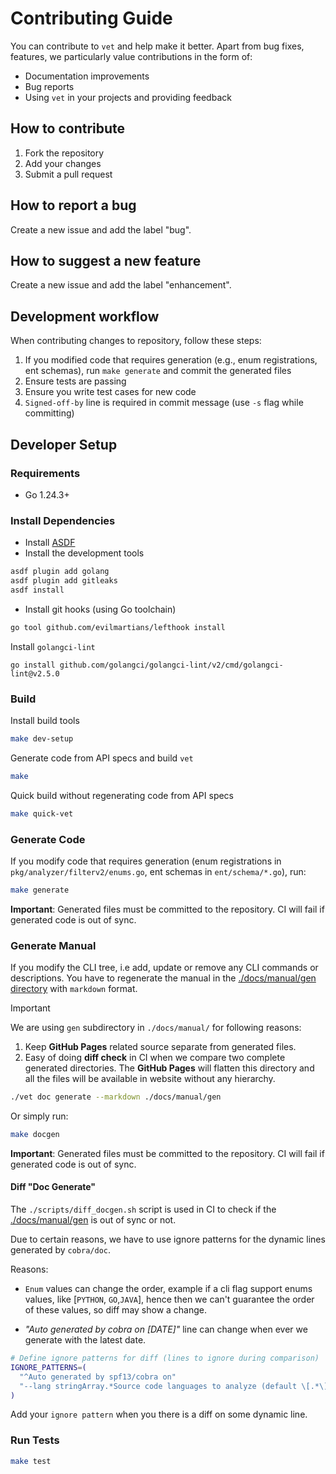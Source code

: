 # Contributing Guide

You can contribute to `vet` and help make it better. Apart from bug fixes,
features, we particularly value contributions in the form of:

- Documentation improvements
- Bug reports
- Using `vet` in your projects and providing feedback

## How to contribute

1. Fork the repository
2. Add your changes
3. Submit a pull request

## How to report a bug

Create a new issue and add the label "bug".

## How to suggest a new feature

Create a new issue and add the label "enhancement".

## Development workflow

When contributing changes to repository, follow these steps:

1. If you modified code that requires generation (e.g., enum registrations, ent schemas), run `make generate` and commit the generated files
2. Ensure tests are passing
3. Ensure you write test cases for new code
4. `Signed-off-by` line is required in commit message (use `-s` flag while committing)

## Developer Setup

### Requirements

- Go 1.24.3+

### Install Dependencies

- Install [ASDF](https://asdf-vm.com/)
- Install the development tools

```bash
asdf plugin add golang
asdf plugin add gitleaks
asdf install
```

- Install git hooks (using Go toolchain)

```bash
go tool github.com/evilmartians/lefthook install
```

Install `golangci-lint`

```shell
go install github.com/golangci/golangci-lint/v2/cmd/golangci-lint@v2.5.0
```

### Build

Install build tools

```bash
make dev-setup
```

Generate code from API specs and build `vet`

```bash
make
```

Quick build without regenerating code from API specs

```bash
make quick-vet
```

### Generate Code

If you modify code that requires generation (enum registrations in `pkg/analyzer/filterv2/enums.go`, ent schemas in `ent/schema/*.go`), run:

```bash
make generate
```

**Important**: Generated files must be committed to the repository. CI will fail if generated code is out of sync.

### Generate Manual

If you modify the CLI tree, i.e add, update or remove any CLI commands or descriptions.
You have to regenerate the manual in the [./docs/manual/gen directory](./docs/manual/gen) with `markdown` format.

> [!IMPORTANT]
> We are using `gen` subdirectory in `./docs/manual/` for following reasons:
>
> 1. Keep **GitHub Pages** related source separate from generated files.
> 2. Easy of doing **diff check** in CI when we compare two complete generated directories.
> The **GitHub Pages** will flatten this directory and all the files will be available in website without any hierarchy.

```bash
./vet doc generate --markdown ./docs/manual/gen
```

Or simply run:

```bash
make docgen
```

**Important**: Generated files must be committed to the repository. CI will fail if generated code is out of sync.

#### Diff "Doc Generate"

The `./scripts/diff_docgen.sh` script is used in CI to check if the [./docs/manual/gen](./docs/manual/gen) is out of sync or not.

Due to certain reasons, we have to use ignore patterns for the dynamic lines generated by `cobra/doc`.

Reasons:

- `Enum` values can change the order, example if a cli flag support enums values, like [`PYTHON`, `GO`,`JAVA`], hence then we can't guarantee the order of these values, so diff may show a change.

- _"Auto generated by cobra on [DATE]"_ line can change when ever we generate with the latest date.

```bash
# Define ignore patterns for diff (lines to ignore during comparison)
IGNORE_PATTERNS=(
  "^Auto generated by spf13/cobra on"
  "--lang stringArray.*Source code languages to analyze (default \[.*\])"
)
```

Add your `ignore pattern` when you there is a diff on some dynamic line.

### Run Tests

```bash
make test
```
